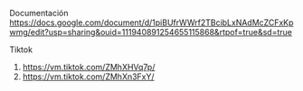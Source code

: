 Documentación 
https://docs.google.com/document/d/1piBUfrWWrf2TBcibLxNAdMcZCFxKpwmg/edit?usp=sharing&ouid=111940891254655115868&rtpof=true&sd=true 

Tiktok 
1. https://vm.tiktok.com/ZMhXHVq7p/
2. https://vm.tiktok.com/ZMhXn3FxY/
